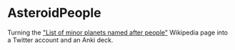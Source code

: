 # AsteroidPeople

Turning the ["List of minor planets named after people"](https://www.wikiwand.com/en/List_of_minor_planets_named_after_people) 
Wikipedia page into a Twitter account and an Anki deck.
